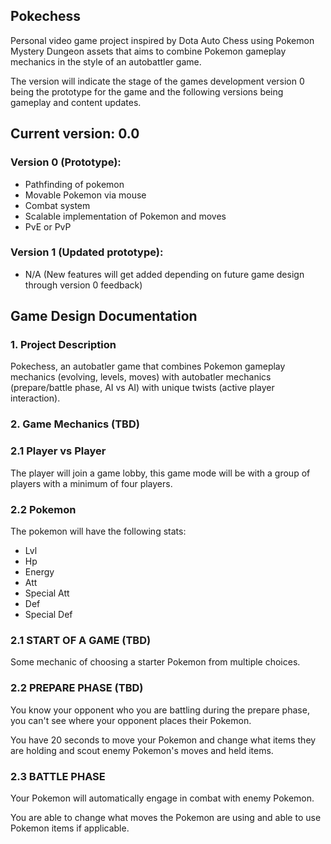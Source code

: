 ## Pokechess

Personal video game project inspired by Dota Auto Chess using Pokemon Mystery Dungeon assets that aims to combine Pokemon gameplay mechanics in the style of an autobattler game.

The version will indicate the stage of the games development version 0 being the prototype for the game and the following versions being gameplay and content updates.

## Current version: 0.0

### Version 0 (Prototype):
- Pathfinding of pokemon  
- Movable Pokemon via mouse  
- Combat system  
- Scalable implementation of Pokemon and moves  
- PvE or PvP  

### Version 1 (Updated prototype):  
- N/A (New features will get added depending on future game design through
    version 0 feedback)

## Game Design Documentation

### 1. Project Description

Pokechess, an autobatler game that combines Pokemon gameplay mechanics (evolving, levels, moves) with autobatler mechanics (prepare/battle phase, AI vs AI) with unique twists (active player interaction).

### 2. Game Mechanics (TBD)

### 2.1 Player vs Player

The player will join a game lobby, this game mode will be with a group of players with a minimum of four players.

### 2.2 Pokemon

The pokemon will have the following stats:
- Lvl
- Hp
- Energy
- Att
- Special Att
- Def
- Special Def

### 2.1 START OF A GAME (TBD)

Some mechanic of choosing a starter Pokemon from multiple choices.

### 2.2 PREPARE PHASE (TBD)

You know your opponent who you are battling during the prepare phase, you can't see where your opponent places their Pokemon.

You have 20 seconds to move your Pokemon and change what items they are holding and scout enemy Pokemon's moves and held items.

### 2.3 BATTLE PHASE

Your Pokemon will automatically engage in combat with enemy Pokemon.

You are able to change what moves the Pokemon are using and able to use Pokemon items if applicable.
